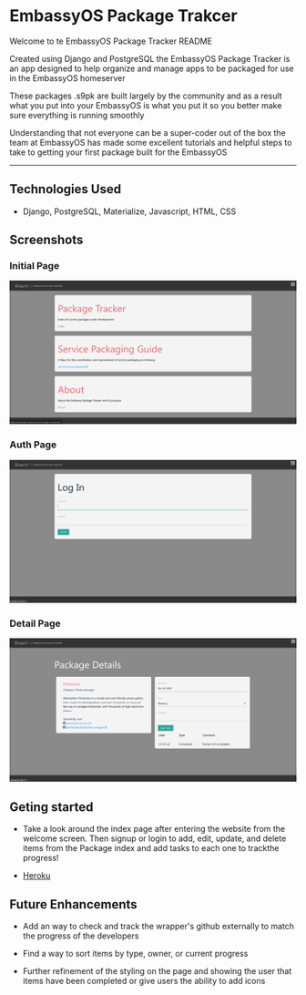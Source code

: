 # EmbassyOS Package Trakcer

Welcome to te EmbassyOS Package Tracker README

Created using Django and PostgreSQL the EmbassyOS Package Tracker is an app designed to help organize and manage apps to be packaged for use in the EmbassyOS homeserver

These packages .s9pk are built largely by the community and as a result what you put into your EmbassyOS is what you put it so you better make sure everything is running smoothly

Understanding that not everyone can be a super-coder out of the box the team at EmbassyOS has made some excellent tutorials and helpful steps to take to getting your first package built for the EmbassyOS
____________ 

## Technologies Used

- Django, PostgreSQL, Materialize, Javascript, HTML, CSS

## Screenshots

### Initial Page
![Initial](main_app/static/imgs/Screenshot_2022-10-20_08-30-57.png)

### Auth Page
![Login](main_app/static/imgs/Screenshot_2022-10-20_08-31-42.png)

### Detail Page
![Final](main_app/static/imgs/Screenshot_2022-10-20_08-31-17.png)

## Geting started

 - Take a look around the index page after entering the website from the welcome screen. Then signup or login to add, edit, update, and delete items from the Package index and add tasks to each one to trackthe progress!

 - [Heroku](https://package-tracker-ga.herokuapp.com/)

## Future Enhancements

- Add an way to check and track the wrapper's github externally to match the progress of the developers

- Find a way to sort items by type, owner, or current progress

- Further refinement of the styling on the page and showing the user that items have been completed or give users the ability to add icons